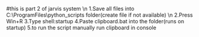   #this is part 2 of jarvis system \n
1.Save all files into C:\ProgramFiles\python_scripts folder(create file if not available) \n
2.Press Win+R
3.Type shell:startup
4.Paste clipboard.bat into the folder(runs on startup)
5.to run the script manually run clipboard in console
